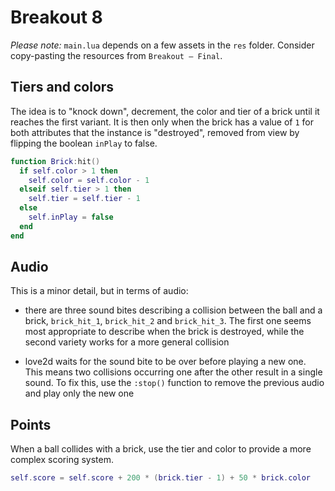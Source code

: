 # Breakout 8

_Please note:_ `main.lua` depends on a few assets in the `res` folder. Consider copy-pasting the resources from `Breakout — Final`.

## Tiers and colors

The idea is to "knock down", decrement, the color and tier of a brick until it reaches the first variant. It is then only when the brick has a value of `1` for both attributes that the instance is "destroyed", removed from view by flipping the boolean `inPlay` to false.

```lua
function Brick:hit()
  if self.color > 1 then
    self.color = self.color - 1
  elseif self.tier > 1 then
    self.tier = self.tier - 1
  else
    self.inPlay = false
  end
end
```

## Audio

This is a minor detail, but in terms of audio:

- there are three sound bites describing a collision between the ball and a brick, `brick_hit_1`, `brick_hit_2` and `brick_hit_3`. The first one seems most appropriate to describe when the brick is destroyed, while the second variety works for a more general collision

- love2d waits for the sound bite to be over before playing a new one. This means two collisions occurring one after the other result in a single sound. To fix this, use the `:stop()` function to remove the previous audio and play only the new one

## Points

When a ball collides with a brick, use the tier and color to provide a more complex scoring system.

```lua
self.score = self.score + 200 * (brick.tier - 1) + 50 * brick.color
```
